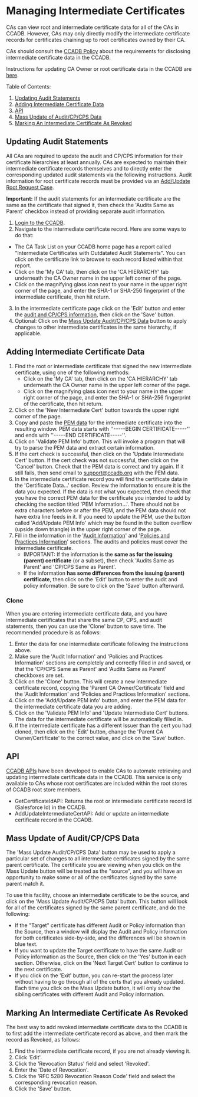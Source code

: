 # Managing Intermediate Certificates #

CAs can view root and intermediate certificate data for all of the CAs in
CCADB. However, CAs may only directly modify the intermediate certificate
records for certificates chaining up to root certificates owned by their CA.

CAs should consult the [CCADB Policy](/policy#4-intermediate-certificates)
about the requirements for disclosing intermediate certificate data 
in the CCADB.

Instructions for updating CA Owner or root certificate data in the CCADB are 
[here](updates).

Table of Contents:
1. [Updating Audit Statements](intermediates#updating-audit-statements)
2. [Adding Intermediate Certificate Data](intermediates#adding-intermediate-certificate-data)
3. [API](intermediates#api)
4. [Mass Update of Audit/CP/CPS Data](intermediates#mass-update-of-auditcpcps-data)
5. [Marking An Intermediate Certificate As Revoked](intermediates#marking-an-intermediate-certificate-as-revoked)

## Updating Audit Statements ##

All CAs are required to update the audit and CP/CPS information for their 
certificate hierarchies at least annually. CAs are expected to maintain their 
intermediate certificate records themselves and to directly enter the 
corresponding updated audit statements via the following instructions. 
Audit information for root certificate records must be provided via an 
[Add/Update Root Request Case](updates).

**Important:** If the audit statements for an intermediate certificate are the 
same as the certificate that signed it, then check the 'Audits Same as Parent' 
checkbox instead of providing separate audit information.

1. [Login to the CCADB](getting-started).
2. Navigate to the intermediate certificate record. Here are some ways to do that:
* The CA Task List on your CCADB home page has a report called "Intermediate
Certificates with Outdatated Audit Statements". You can click on the certificate link
to browse to each record listed within that report.
* Click on the 'My CA' tab, then click on the 'CA HIERARCHY' tab underneath the CA
Owner name in the upper left corner of the page.
* Click on the magnifying glass icon next to your name in the upper right corner
   of the page, and enter the SHA-1 or SHA-256 fingerprint of the intermediate certificate,
   then hit return.
3. In the intermediate certificate page click on the 'Edit' button and enter the 
[audit and CP/CPS information](fields), then click on the 'Save' button.
4. Optional: Click on the [Mass Update Audit/CP/CPS Data](intermediates#mass-update-of-auditcpcps-data) button to apply changes to other intermediate certificates in the same hierarchy, if applicable.

## Adding Intermediate Certificate Data ##

1. Find the root or intermediate certificate that signed the new intermediate
   certificate, using one of the following methods:
   * Click on the 'My CA' tab, then click on the 'CA HIERARCHY' tab underneath the CA
   Owner name in the upper left corner of the page.
   * Click on the magnifying glass icon next to your name in the upper right corner
      of the page, and enter the SHA-1 or SHA-256 fingerprint of the certificate,
      then hit return.
2. Click on the 'New Intermediate Cert' button towards the upper right corner
   of the page. 
3. Copy and paste the [PEM data](fields#pem-data) for the intermediate
   certificate into the resulting window. PEM data starts with
   ''-----BEGIN CERTIFICATE-----'' and ends with ''-----END CERTIFICATE-----''.
4. Click on 'Validate PEM Info' button. This will invoke a program that will
   try to parse the PEM data and extract certain information.
5.  If the cert check is successful, then click on the 'Update Intermediate
   Cert' button. If the cert check was not successful, then click on the
   'Cancel' button. Check that the PEM data is correct and try again.
   If it still fails, then send email to support@ccadb.org with the PEM data.
6. In the intermediate certificate record you will find the certificate data
   in the 'Certificate Data...' section. Review the information to ensure it is 
   the data you expected. If the data is not what you expected, then check 
   that you have the correct PEM data for the certificate you intended to add
   by checking the section titled 'PEM Information...'. There should
   not be extra characters before or after the PEM, and the PEM data should not
   have extra line feeds in it. If you need to update the PEM, use the 
   button called 'Add/Update PEM Info' which may be found in the button overflow
   (upside down triangle) in the upper right corner of the page.
7. Fill in the information in the '[Audit Information](fields#audit-information)' and '[Policies and Practices
   Information](fields#policies-and-practices-information)' sections. The
   audits and policies must cover the intermediate certificate.
    * IMPORTANT: If the information is the **same as for the issuing (parent)
      certificate** (or a subset), then check 'Audits Same as Parent' and 'CP/CPS Same as Parent'.
    * If the information **has some differences from the issuing (parent)
      certificate**, then click on the 'Edit' button to enter the audit and
      policy information. Be sure to click on the 'Save' button afterward. 

### Clone ###

When you are entering intermediate certificate data, and you have intermediate
certificates that share the same CP, CPS, and audit statements, then you can
use the 'Clone' button to save time. The recommended procedure is as follows:

1. Enter the data for one intermediate certificate following the instructions
   above.
2. Make sure the 'Audit Information' and 'Policies and Practices Information'
   sections are completely and correctly filled in and saved, or that the
   'CP/CPS Same as Parent' and 'Audits Same as Parent' checkboxes are set.
3. Click on the 'Clone' button. This will create a new intermediate
   certificate record, copying the 'Parent CA Owner/Certificate' field and the
   'Audit Information' and 'Policies and Practices Information' sections.
4. Click on the 'Add/Update PEM info' button, and enter the PEM data for the
   intermediate certificate data you are adding.
5. Click on the 'Validate PEM Info' and 'Update Intermediate Cert' buttons.
   The data for the intermediate certificate will be automatically filled in.
6. If the intermediate certificate has a different Issuer than the cert you
   had cloned, then click on the 'Edit' button, change the 'Parent CA
   Owner/Certificate' to the correct value, and click on the 'Save' button.

## API ##

[CCADB APIs](https://github.com/mozilla/CCADB-Tools/tree/master/API_AddUpdateIntermediateCert) 
have been developed to enable CAs to automate retrieving and updating intermediate 
certificate data in the CCADB. This service is only available 
to CAs whose root certificates are included within the root stores 
of CCADB root store members.
* GetCertificateIdAPI: Returns the root or intermediate certificate record Id (Salesforce Id) in the CCADB.
* AddUpdateIntermediateCertAPI: Add or update an intermediate certificate record in the CCADB.


## Mass Update of Audit/CP/CPS Data ##

The 'Mass Update Audit/CP/CPS Data' button may be used to apply a particular
set of changes to all intermediate certificates signed by the same parent
certificate. The certificate you are viewing when you click on the Mass Update
button will be treated as the "source", and you will have an opportunity to
make some or all of the certificates signed by the same parent match it.

To use this facility, choose an intermediate certificate to be the source, and
click on the 'Mass Update Audit/CP/CPS Data' button. This button will look for
all of the certificates signed by the same parent certificate, and do the
following:

* If the "Target" certificate has different Audit or Policy information than
  the Source, then a window will display the Audit and Policy information for
  both certificates side-by-side, and the differences will be shown in blue
  text.
* If you want to update the Target certificate to have the same Audit or
  Policy information as the Source, then click on the 'Yes' button in each
  section. Otherwise, click on the 'Next Target Cert' button to continue to the
  next certificate.
* If you click on the 'Exit' button, you can re-start the process later
  without having to go through all of the certs that you already updated. Each
  time you click on the Mass Update button, it will only show the sibling
  certificates with different Audit and Policy information.

## Marking An Intermediate Certificate As Revoked ##

The best way to add revoked intermediate certificate data to the CCADB is to
first add the intermediate certificate record as above, and then mark the
record as Revoked, as follows:

1. Find the intermediate certificate record, if you are not already viewing it.
2. Click 'Edit'.
3. Click the 'Revocation Status' field and select 'Revoked'.
4. Enter the 'Date of Revocation'.
5. Click the 'RFC 5280 Revocation Reason Code' field and select the
   corresponding revocation reason.
6. Click the 'Save' button.
